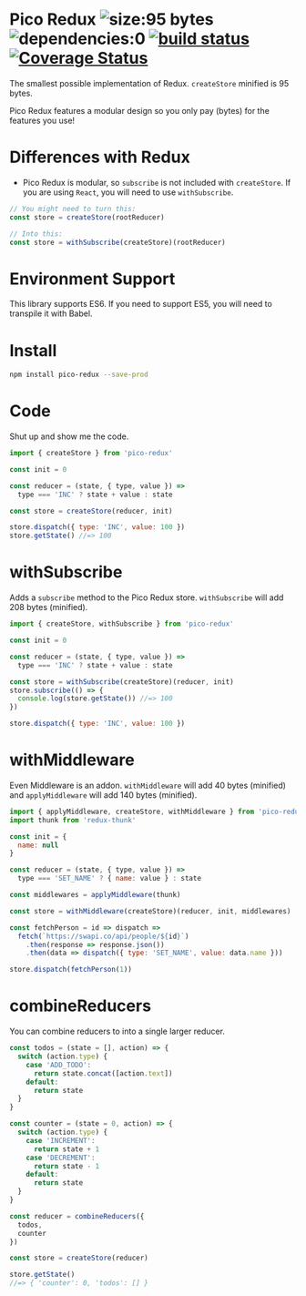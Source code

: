 # Pico Redux ![size:95 bytes](https://img.shields.io/badge/size-95_bytes-green.svg) ![dependencies:0](https://img.shields.io/badge/dependencies-0-green.svg) [![build status](https://travis-ci.org/joelnet/pico-redux.svg?branch=master)](https://travis-ci.org/joelnet/pico-redux) [![Coverage Status](https://coveralls.io/repos/github/joelnet/pico-redux/badge.svg?branch=master)](https://coveralls.io/github/joelnet/pico-redux?branch=master)

The smallest possible implementation of Redux. `createStore` minified is 95 bytes.

Pico Redux features a modular design so you only pay (bytes) for the features you use!

# Differences with Redux

- Pico Redux is modular, so `subscribe` is not included with `createStore`. If you are using `React`, you will need to use `withSubscribe`.

```javascript
// You might need to turn this:
const store = createStore(rootReducer)

// Into this:
const store = withSubscribe(createStore)(rootReducer)
```

# Environment Support

This library supports ES6. If you need to support ES5, you will need to transpile it with Babel.

# Install

```bash
npm install pico-redux --save-prod
```

# Code

Shut up and show me the code.

```javascript
import { createStore } from 'pico-redux'

const init = 0

const reducer = (state, { type, value }) =>
  type === 'INC' ? state + value : state

const store = createStore(reducer, init)

store.dispatch({ type: 'INC', value: 100 })
store.getState() //=> 100
```

# withSubscribe

Adds a `subscribe` method to the Pico Redux store. `withSubscribe` will add 208 bytes (minified).

```javascript
import { createStore, withSubscribe } from 'pico-redux'

const init = 0

const reducer = (state, { type, value }) =>
  type === 'INC' ? state + value : state

const store = withSubscribe(createStore)(reducer, init)
store.subscribe(() => {
  console.log(store.getState()) //=> 100
})

store.dispatch({ type: 'INC', value: 100 })
```

# withMiddleware

Even Middleware is an addon. `withMiddleware` will add 40 bytes (minified) and `applyMiddleware` will add 140 bytes (minified).

```javascript
import { applyMiddleware, createStore, withMiddleware } from 'pico-redux'
import thunk from 'redux-thunk'

const init = {
  name: null
}

const reducer = (state, { type, value }) =>
  type === 'SET_NAME' ? { name: value } : state

const middlewares = applyMiddleware(thunk)

const store = withMiddleware(createStore)(reducer, init, middlewares)

const fetchPerson = id => dispatch =>
  fetch(`https://swapi.co/api/people/${id}`)
    .then(response => response.json())
    .then(data => dispatch({ type: 'SET_NAME', value: data.name }))

store.dispatch(fetchPerson(1))
```

# combineReducers

You can combine reducers to into a single larger reducer.

```javascript
const todos = (state = [], action) => {
  switch (action.type) {
    case 'ADD_TODO':
      return state.concat([action.text])
    default:
      return state
  }
}

const counter = (state = 0, action) => {
  switch (action.type) {
    case 'INCREMENT':
      return state + 1
    case 'DECREMENT':
      return state - 1
    default:
      return state
  }
}

const reducer = combineReducers({
  todos,
  counter
})

const store = createStore(reducer)

store.getState()
//=> { 'counter': 0, 'todos': [] }
```
